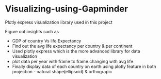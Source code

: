 # Visualizing-using-Gapminder
Plotly express visualization library used in this project

Figure out insights such as
- GDP of country Vs life Expectancy
- Find out the avg life expectancy per country & per continent 
- Used plotly express which is the more advanced library for data visualization 
- plot data per year with frame to frame changing with avg life
- Finally display data of each country on earth using plotly feature in both projection - natural shape(ellipsoid) & orthograpic
